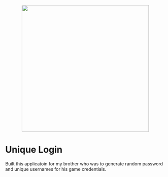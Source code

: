 <p align="center"><img src="https://raw.githubusercontent.com/wajeht/windows_form_unique_login/master/screen_shot.png" width="400"></p>

# Unique Login

Built this applicatoin for my brother who was to generate random password and unique usernames for his game credentials.
